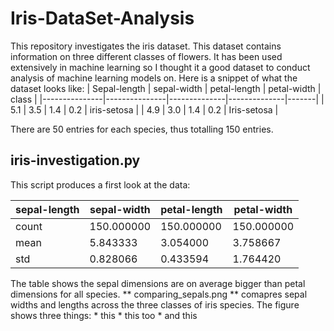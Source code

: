 # Iris-DataSet-Analysis

This repository investigates the iris dataset. This dataset contains information on three different classes of flowers. It has been used extensively in machine learning so I thought it a good dataset to conduct analysis of machine learning models on. Here is a snippet of what the dataset looks like: 
| Sepal-length | sepal-width | petal-length | petal-width | class |
|---------------|---------------|--------------|--------------|-------|
|  5.1 | 3.5 | 1.4 | 0.2 | iris-setosa |
| 4.9  | 3.0 | 1.4 | 0.2 | Iris-setosa |

There are 50 entries for each species, thus totalling 150 entries.

## iris-investigation.py

This script produces a first look at the data:

sepal-length |  sepal-width  | petal-length | petal-width
-------------|---------------|--------------|--------------
count  |  150.000000  | 150.000000   | 150.000000 |  150.000000
mean  |     5.843333  |   3.054000   |   3.758667  |   1.198667
std    |    0.828066  |   0.433594    |  1.764420  |   0.763161

The table shows the sepal dimensions are on average bigger than petal dimensions for all species. 
** comparing_sepals.png ** comapres sepal widths and lengths across the three classes of iris species. The figure shows three things: * this * this too * and this


